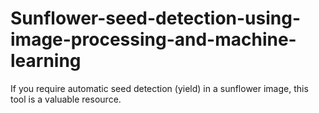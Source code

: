 # Sunflower-seed-detection-using-image-processing-and-machine-learning
If you require automatic seed detection (yield) in a sunflower image, this tool is a valuable resource. 
